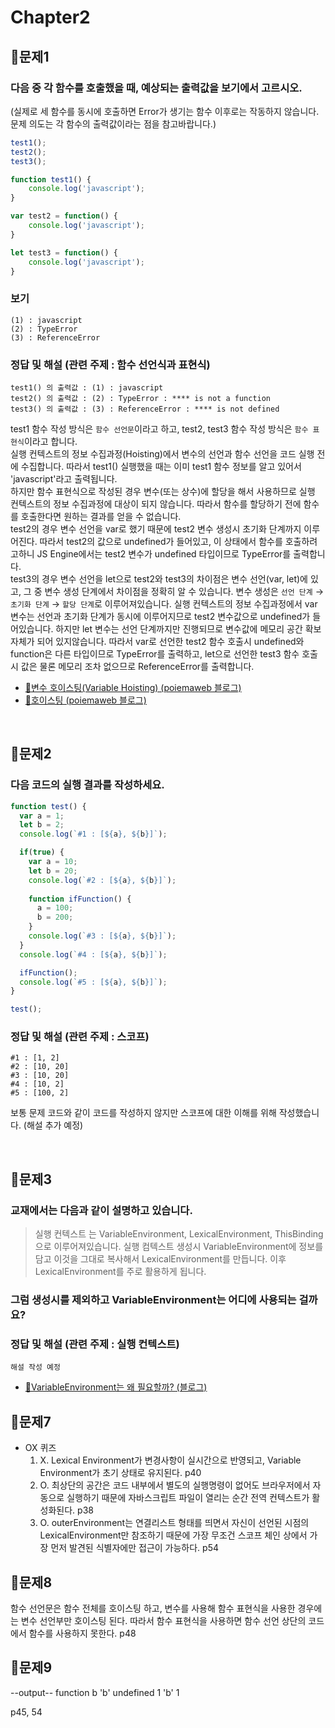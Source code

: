 # Chapter2

## 📌문제1
### 다음 중 각 함수를 호출했을 때, 예상되는 출력값을 보기에서 고르시오.   
(실제로 세 함수를 동시에 호출하면 Error가 생기는 함수 이후로는 작동하지 않습니다. 문제 의도는 각 함수의 출력값이라는 점을 참고바랍니다.)
```js
test1();
test2();
test3();

function test1() {
	console.log('javascript');
}

var test2 = function() {
	console.log('javascript');
}

let test3 = function() {
	console.log('javascript');
}
```
### 보기
```
(1) : javascript
(2) : TypeError
(3) : ReferenceError
```
### 정답 및 해설 (관련 주제 : 함수 선언식과 표현식)
```
test1() 의 출력값 : (1) : javascript
test2() 의 출력값 : (2) : TypeError : **** is not a function
test3() 의 출력값 : (3) : ReferenceError : **** is not defined
```
test1 함수 작성 방식은 `함수 선언문`이라고 하고, test2, test3 함수 작성 방식은 `함수 표현식`이라고 합니다.   
실행 컨텍스트의 정보 수집과정(Hoisting)에서 변수의 선언과 함수 선언을 코드 실행 전에 수집합니다. 따라서 test1() 실행했을 때는 이미 test1 함수 정보를 알고 있어서 'javascript'라고 출력됩니다.   
하지만 함수 표현식으로 작성된 경우 변수(또는 상수)에 할당을 해서 사용하므로 실행 컨텍스트의 정보 수집과정에 대상이 되지 않습니다. 따라서 함수를 할당하기 전에 함수를 호출한다면 원하는 결과를 얻을 수 없습니다.   
test2의 경우 변수 선언을 var로 했기 때문에 test2 변수 생성시 초기화 단계까지 이루어진다. 따라서 test2의 값으로 undefined가 들어있고, 이 상태에서 함수를 호출하려고하니 JS Engine에서는 test2 변수가 undefined 타입이므로 TypeError를 출력합니다.   
test3의 경우 변수 선언을 let으로 
test2와 test3의 차이점은 변수 선언(var, let)에 있고, 그 중 변수 생성 단계에서 차이점을 정확히 알 수 있습니다. 변수 생성은 `선언 단계` → `초기화 단계` → `할당 단계`로 이루어져있습니다. 실행 컨텍스트의 정보 수집과정에서 var 변수는 선언과 초기화 단계가 동시에 이루어지므로 test2 변수값으로 undefined가 들어있습니다. 하지만 let 변수는 선언 단계까지만 진행되므로 변수값에 메모리 공간 확보 자체가 되어 있지않습니다. 따라서 var로 선언한 test2 함수 호출시 undefined와 function은 다른 타입이므로 TypeError를 출력하고, let으로 선언한 test3 함수 호출시 값은 물론 메모리 조차 없으므로 ReferenceError를 출력합니다.

- [🔗변수 호이스팅(Variable Hoisting) (poiemaweb 블로그)](https://poiemaweb.com/js-data-type-variable#23-%EB%B3%80%EC%88%98-%ED%98%B8%EC%9D%B4%EC%8A%A4%ED%8C%85variable-hoisting)
- [🔗호이스팅 (poiemaweb 블로그)](https://poiemaweb.com/js-data-type-variable#23-%EB%B3%80%EC%88%98-%ED%98%B8%EC%9D%B4%EC%8A%A4%ED%8C%85variable-hoisting)

<br>

## 📌문제2
### 다음 코드의 실행 결과를 작성하세요.
```js
function test() {
  var a = 1;
  let b = 2;
  console.log(`#1 : [${a}, ${b}]`);

  if(true) {
    var a = 10;
    let b = 20;
    console.log(`#2 : [${a}, ${b}]`);
    
    function ifFunction() {
      a = 100;
      b = 200;
    }
    console.log(`#3 : [${a}, ${b}]`);
  }
  console.log(`#4 : [${a}, ${b}]`);

  ifFunction();
  console.log(`#5 : [${a}, ${b}]`);
}

test();
```
### 정답 및 해설 (관련 주제 : 스코프)
```
#1 : [1, 2]
#2 : [10, 20]
#3 : [10, 20]
#4 : [10, 2]
#5 : [100, 2]
```
보통 문제 코드와 같이 코드를 작성하지 않지만 스코프에 대한 이해를 위해 작성했습니다. (해설 추가 예정)

<br>

## 📌문제3
### 교재에서는 다음과 같이 설명하고 있습니다.

> 실행 컨텍스트 는 VariableEnvironment, LexicalEnvironment, ThisBinding으로 이루어져있습니다. 실행 컴텍스트 생성시 VariableEnvironment에 정보를 담고 이것을 그대로 복사해서 LexicalEnvironment를 만듭니다. 이후 LexicalEnvironment를 주로 활용하게 됩니다.

### 그럼 생성시를 제외하고 VariableEnvironment는 어디에 사용되는 걸까요?
### 정답 및 해설 (관련 주제 : 실행 컨텍스트)
```
해설 작성 예정
```
- [🔗VariableEnvironment는 왜 필요할까? (블로그)](https://sambalim.tistory.com/155)


## 📌문제7
- OX 퀴즈
    1) X. Lexical Environment가 변경사항이 실시간으로 반영되고, Variable Environment가 초기 상태로 유지된다. p40
    2) O. 최상단의 공간은 코드 내부에서 별도의 실행명령이 없어도 브라우저에서 자동으로 실행하기 때문에 자바스크립트 파일이 열리는 순간 전역 컨텍스트가 활성화된다. p38
    3) O. outerEnvironment는 연결리스트 형태를 띄면서 자신이 선언된 시점의 LexicalEnvironment만 참조하기 때문에 가장 무조건 스코프 체인 상에서 가장 먼저 발견된 식별자에만 접근이 가능하다. p54

## 📌문제8
함수 선언문은 함수 전체를 호이스팅 하고, 변수를 사용해 함수 표현식을 사용한 경우에는 변수 선언부만 호이스팅 된다. 따라서 함수 표현식을 사용하면 함수 선언 상단의 코드에서 함수를 사용하지 못한다. p48

## 📌문제9
--output--
function b
'b'
undefined
1
'b'
1

p45, 54


